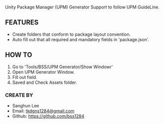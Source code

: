 Unity Package Manager (UPM) Generator
Support to follow UPM GuideLine.

## FEATURES 
- Create folders that conform to package layout convention.
- Auto fill out that all required and mandatory fields in  'package.json'.

## HOW TO
1. Go to 'Tools/BSS/UPM Generator/Show Windowr'
2. Open UPM Generator Window.
3. Fill out field.
4. Saved and Check Assets folder.

### CREATE BY
- Sanghun Lee
- Email: tkdgns1284@gmail.com
- Github: https://github.com/bss1284